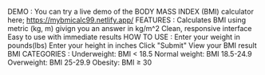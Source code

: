 DEMO : You can try a live demo of the BODY MASS INDEX (BMI) calculator here; https://mybmicalc99.netlify.app/
FEATURES :
Calculates BMI using metric (kg, m) givign you an answer in kg/m^2
Clean, responsive interface
Easy to use with immediate results
HOW TO USE :
Enter your weight in pounds(lbs)
Enter your height in inches 
Click "Submit"
View your BMI result 
BMI CATEGORIES :
Underweight: BMI < 18.5
Normal weight: BMI 18.5-24.9
Overweight: BMI 25-29.9
Obesity: BMI ≥ 30
